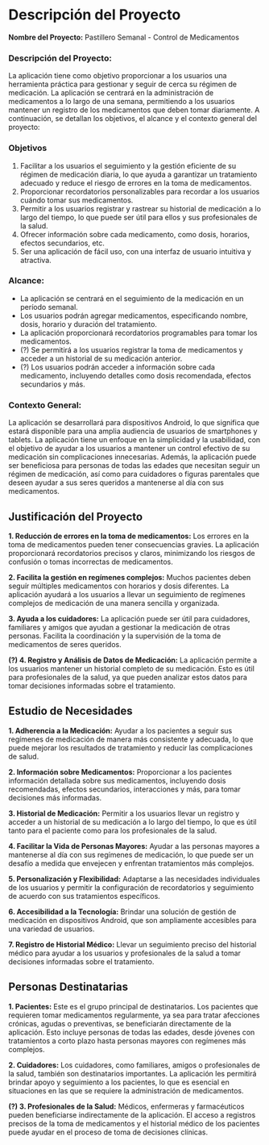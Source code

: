 # Descripción del Proyecto

**Nombre del Proyecto:** Pastillero Semanal - Control de Medicamentos

### Descripción del Proyecto:
La aplicación tiene como objetivo proporcionar a los usuarios una herramienta práctica para gestionar y seguir de cerca su régimen de medicación. La aplicación se centrará en la administración de medicamentos a lo largo de una semana, permitiendo a los usuarios mantener un registro de los medicamentos que deben tomar diariamente. A continuación, se detallan los objetivos, el alcance y el contexto general del proyecto:

### Objetivos
1. Facilitar a los usuarios el seguimiento y la gestión eficiente de su régimen de medicación diaria, lo que ayuda a garantizar un tratamiento adecuado y reduce el riesgo de errores en la toma de medicamentos.
2. Proporcionar recordatorios personalizables para recordar a los usuarios cuándo tomar sus medicamentos.
3. Permitir a los usuarios registrar y rastrear su historial de medicación a lo largo del tiempo, lo que puede ser útil para ellos y sus profesionales de la salud.
4. Ofrecer información sobre cada medicamento, como dosis, horarios, efectos secundarios, etc.
5. Ser una aplicación de fácil uso, con una interfaz de usuario intuitiva y atractiva.

### Alcance:
* La aplicación se centrará en el seguimiento de la medicación en un período semanal.
* Los usuarios podrán agregar medicamentos, especificando nombre, dosis, horario y duración del tratamiento.
* La aplicación proporcionará recordatorios programables para tomar los medicamentos.
* (?) Se permitirá a los usuarios registrar la toma de medicamentos y acceder a un historial de su medicación anterior.
* (?) Los usuarios podrán acceder a información sobre cada medicamento, incluyendo detalles como dosis recomendada, efectos secundarios y más.

### Contexto General:
La aplicación se desarrollará para dispositivos Android, lo que significa que estará disponible para una amplia audiencia de usuarios de smartphones y tablets. La aplicación tiene un enfoque en la simplicidad y la usabilidad, con el objetivo de ayudar a los usuarios a mantener un control efectivo de su medicación sin complicaciones innecesarias. Además, la aplicación puede ser beneficiosa para personas de todas las edades que necesitan seguir un régimen de medicación, así como para cuidadores o figuras parentales que deseen ayudar a sus seres queridos a mantenerse al día con sus medicamentos.

## Justificación del Proyecto

**1. Reducción de errores en la toma de medicamentos:** Los errores en la toma de medicamentos pueden tener consecuencias gravies. La aplicación proporcionará recordatorios precisos y claros, minimizando los riesgos de confusión o tomas incorrectas de medicamentos.

**2. Facilita la gestión en regímenes complejos:** Muchos pacientes deben seguír múltiples medicamentos con horarios y dosis diferentes. La aplicación ayudará a los usuarios a llevar un seguimiento de regímenes complejos de medicación de una manera sencilla y organizada.

**3. Ayuda a los cuidadores:** La aplicación puede ser útil para cuidadores, familiares y amigos que ayudan a gestionar la medicación de otras personas. Facilita la coordinación y la supervisión de la toma de medicamentos de seres queridos.

**(?) 4. Registro y Análisis de Datos de Medicación:** La aplicación permite a los usuarios mantener un historial completo de su medicación. Esto es útil para profesionales de la salud, ya que pueden analizar estos datos para tomar decisiones informadas sobre el tratamiento.

## Estudio de Necesidades

**1. Adherencia a la Medicación:** Ayudar a los pacientes a seguir sus regímenes de medicación de manera más consistente y adecuada, lo que puede mejorar los resultados de tratamiento y reducir las complicaciones de salud.

**2. Información sobre Medicamentos:** Proporcionar a los pacientes información detallada sobre sus medicamentos, incluyendo dosis recomendadas, efectos secundarios, interacciones y más, para tomar decisiones más informadas.

**3. Historial de Medicación:** Permitir a los usuarios llevar un registro y acceder a un historial de su medicación a lo largo del tiempo, lo que es útil tanto para el paciente como para los profesionales de la salud.

**4. Facilitar la Vida de Personas Mayores:** Ayudar a las personas mayores a mantenerse al día con sus regímenes de medicación, lo que puede ser un desafío a medida que envejecen y enfrentan tratamientos más complejos.

**5. Personalización y Flexibilidad:** Adaptarse a las necesidades individuales de los usuarios y permitir la configuración de recordatorios y seguimiento de acuerdo con sus tratamientos específicos.

**6. Accesibilidad a la Tecnología:** Brindar una solución de gestión de medicación en dispositivos Android, que son ampliamente accesibles para una variedad de usuarios.

**7. Registro de Historial Médico:** Llevar un seguimiento preciso del historial médico para ayudar a los usuarios y profesionales de la salud a tomar decisiones informadas sobre el tratamiento.

## Personas Destinatarias

**1. Pacientes:** Este es el grupo principal de destinatarios. Los pacientes que requieren tomar medicamentos regularmente, ya sea para tratar afecciones crónicas, agudas o preventivas, se beneficiarán directamente de la aplicación. Esto incluye personas de todas las edades, desde jóvenes con tratamientos a corto plazo hasta personas mayores con regímenes más complejos.

**2. Cuidadores:** Los cuidadores, como familiares, amigos o profesionales de la salud, también son destinatarios importantes. La aplicación les permitirá brindar apoyo y seguimiento a los pacientes, lo que es esencial en situaciones en las que se requiere la administración de medicamentos.

**(?) 3. Profesionales de la Salud:** Médicos, enfermeras y farmacéuticos pueden beneficiarse indirectamente de la aplicación. El acceso a registros precisos de la toma de medicamentos y el historial médico de los pacientes puede ayudar en el proceso de toma de decisiones clínicas.
